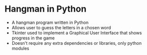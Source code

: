 # Hangman in Python
- A hangman program written in Python
- Allows user to guess the letters in a chosen word
- Tkinter used to implement a Graphical User Interface that shows progress in the game
- Doesn't require any extra dependencies or libraries, only python modules
